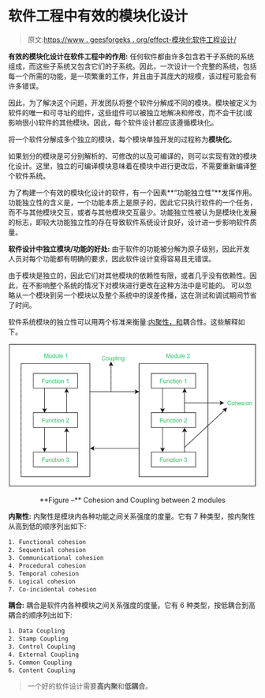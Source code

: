# 软件工程中有效的模块化设计

> 原文:[https://www . geesforgeks . org/effect-模块化软件工程设计/](https://www.geeksforgeeks.org/effective-modular-design-in-software-engineering/)

**有效的模块化设计在软件工程中的作用:**
任何软件都由许多包含若干子系统的系统组成，而这些子系统又包含它们的子系统。因此，一次设计一个完整的系统，包括每一个所需的功能，是一项繁重的工作，并且由于其庞大的规模，该过程可能会有许多错误。

因此，为了解决这个问题，开发团队将整个软件分解成不同的模块。模块被定义为软件的唯一和可寻址的组件，这些组件可以被独立地解决和修改，而不会干扰(或影响很小)软件的其他模块。因此，每个软件设计都应该遵循模块化。

将一个软件分解成多个独立的模块，每个模块单独开发的过程称为**模块化**。

如果划分的模块是可分别解析的、可修改的以及可编译的，则可以实现有效的模块化设计。这里，独立的可编译模块意味着在模块中进行更改后，不需要重新编译整个软件系统。

为了构建一个有效的模块化设计的软件，有一个因素**“功能独立性”**发挥作用。功能独立性的含义是，一个功能本质上是原子的，因此它只执行软件的一个任务，而不与其他模块交互，或者与其他模块交互最少。功能独立性被认为是模块化发展的标志，即较大功能独立性的存在导致软件系统设计良好，设计进一步影响软件质量。

**软件设计中独立模块/功能的好处:**
由于软件的功能被分解为原子级别，因此开发人员对每个功能都有明确的要求，因此软件设计变得容易且无错误。

由于模块是独立的，因此它们对其他模块的依赖性有限，或者几乎没有依赖性。因此，在不影响整个系统的情况下对模块进行更改在这种方法中是可能的。
可以忽略从一个模块到另一个模块以及整个系统中的误差传播，这在测试和调试期间节省了时间。

软件系统模块的独立性可以用两个标准来衡量:[内聚性，和](https://www.geeksforgeeks.org/software-engineering-coupling-and-cohesion/)耦合性。这些解释如下。

![](img/2548bd2eafe302744afd7a5d7b021a59.png)

<center>**Figure –** Cohesion and Coupling between 2 modules</center>

**内聚性:**
内聚性是模块内各种功能之间关系强度的度量。它有 7 种类型，按内聚性从高到低的顺序列出如下:

```
1. Functional cohesion
2. Sequential cohesion
3. Communicational cohesion
4. Procedural cohesion
5. Temporal cohesion
6. Logical cohesion
7. Co-incidental cohesion 
```

**耦合:**
耦合是软件内各种模块之间关系强度的度量。它有 6 种类型，按低耦合到高耦合的顺序列出如下:

```
1. Data Coupling
2. Stamp Coupling
3. Control Coupling
4. External Coupling
5. Common Coupling
6. Content Coupling 
```

> 一个好的软件设计需要**高内聚**和**低耦合**。